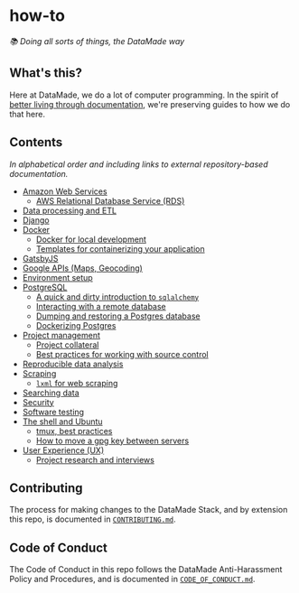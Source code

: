 # how-to

_📚 Doing all sorts of things, the DataMade way_

## What's this?

Here at DataMade, we do a lot of computer programming. In the spirit of [better living through documentation](https://datamade.us/blog/better-living-through-documentation), we're preserving guides to how we do that here.

## Contents

_In alphabetical order and including links to external repository-based documentation._

- [Amazon Web Services](aws/)
    - [AWS Relational Database Service (RDS)](aws/rds.md)
- [Data processing and ETL](https://github.com/datamade/data-making-guidelines)
- [Django](django/)
- [Docker](docker/)
    - [Docker for local development](docker/local-development.md)
    - [Templates for containerizing your application](docker/templates/)
- [GatsbyJS](gatsby/)
- [Google APIs (Maps, Geocoding)](gatsby/)
- [Environment setup](environment-setup.md)
- [PostgreSQL](postgres/)
    - [A quick and dirty introduction to `sqlalchemy`](postgres/quick-n-dirty-sqlalchemy.md)
    - [Interacting with a remote database](postgres/Interacting-with-a-remote-database.md)
    - [Dumping and restoring a Postgres database](postgres/Dump-and-restore-Postgres.md)
    - [Dockerizing Postgres](postgres/Dockerizing-Postgres.md)
- [Project management](project-management/)
    - [Project collateral](project-management/project-collateral.md)
    - [Best practices for working with source control](./source-control.md)
- [Reproducible data analysis](https://github.com/datamade/data-analysis-guidelines)
- [Scraping](scraping/)
    - [`lxml` for web scraping](scraping/lxml-for-web-scraping.md)
- [Searching data](search/)
- [Security](https://bit.ly/cryptochecklist)
- [Software testing](https://github.com/datamade/testing-guidelines)
- [The shell and Ubuntu](shell/)
    - [tmux, best practices](shell/tmux-best-practices.md)
    - [How to move a gpg key between servers](shell/moving-keys-between-servers.md)
- [User Experience (UX)](ux/)
    - [Project research and interviews](ux/project-research-and-interviews.md)

## Contributing

The process for making changes to the DataMade Stack, and by extension this repo, is documented in [`CONTRIBUTING.md`](./CONTRIBUTING.md).

## Code of Conduct

The Code of Conduct in this repo follows the DataMade Anti-Harassment Policy and Procedures, and is documented in [`CODE_OF_CONDUCT.md`](./CODE_OF_CONDUCT.md).
